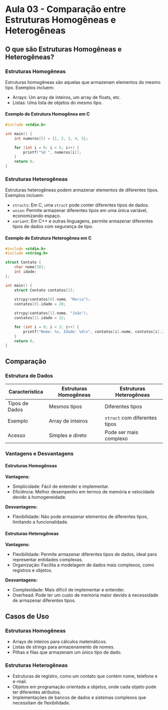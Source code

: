 # Aula 03 - Comparação entre Estruturas Homogêneas e Heterogêneas

## O que são Estruturas Homogêneas e Heterogêneas?

### Estruturas Homogêneas

Estruturas homogêneas são aquelas que armazenam elementos do mesmo tipo. Exemplos incluem:

- Arrays: Um array de inteiros, um array de floats, etc.
- Listas: Uma lista de objetos do mesmo tipo.

#### Exemplo de Estrutura Homogênea em C

```c
#include <stdio.h>

int main() {
    int numeros[5] = {1, 2, 3, 4, 5};

    for (int i = 0; i < 5; i++) {
        printf("%d ", numeros[i]);
    }
    return 0;
}
```

### Estruturas Heterogêneas

Estruturas heterogêneas podem armazenar elementos de diferentes tipos. Exemplos incluem:

- `structs`: Em C, uma `struct` pode conter diferentes tipos de dados.
- `union`: Permite armazenar diferentes tipos em uma única variável, economizando espaço.
- `variant`: Em C++ e outras linguagens, permite armazenar diferentes tipos de dados com segurança de tipo.

#### Exemplo de Estrutura Heterogênea em C

```c
#include <stdio.h>
#include <string.h>

struct Contato {
    char nome[50];
    int idade;
};

int main() {
    struct Contato contatos[2];
    
    strcpy(contatos[0].nome, "Maria");
    contatos[0].idade = 20;

    strcpy(contatos[1].nome, "João");
    contatos[1].idade = 22;

    for (int i = 0; i < 2; i++) {
        printf("Nome: %s, Idade: %d\n", contatos[i].nome, contatos[i].idade);
    }
    return 0;
}
```

## Comparação

### Estrutura de Dados

| Característica                    | Estruturas Homogêneas              | Estruturas Heterogêneas             |
|-----------------------------------|------------------------------------|-------------------------------------|
| Tipos de Dados                    | Mesmos tipos                       | Diferentes tipos                    |
| Exemplo                           | Array de inteiros                 | `struct` com diferentes tipos       |
| Acesso                            | Simples e direto                   | Pode ser mais complexo              |

### Vantagens e Desvantagens

#### Estruturas Homogêneas

**Vantagens:**
- Simplicidade: Fácil de entender e implementar.
- Eficiência: Melhor desempenho em termos de memória e velocidade devido à homogeneidade.

**Desvantagens:**
- Flexibilidade: Não pode armazenar elementos de diferentes tipos, limitando a funcionalidade.

#### Estruturas Heterogêneas

**Vantagens:**
- Flexibilidade: Permite armazenar diferentes tipos de dados, ideal para representar entidades complexas.
- Organização: Facilita a modelagem de dados mais complexos, como registros e objetos.

**Desvantagens:**
- Complexidade: Mais difícil de implementar e entender.
- Overhead: Pode ter um custo de memória maior devido à necessidade de armazenar diferentes tipos.

## Casos de Uso

### Estruturas Homogêneas

- Arrays de inteiros para cálculos matemáticos.
- Listas de strings para armazenamento de nomes.
- Pilhas e filas que armazenam um único tipo de dado.

### Estruturas Heterogêneas

- Estruturas de registro, como um contato que contém nome, telefone e e-mail.
- Objetos em programação orientada a objetos, onde cada objeto pode ter diferentes atributos.
- Implementações de bancos de dados e sistemas complexos que necessitam de flexibilidade.

